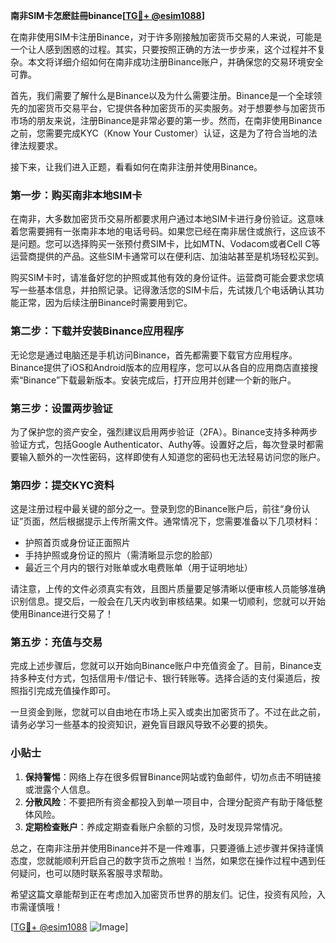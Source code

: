 **南非SIM卡怎麽註冊binance[[TG💪+ @esim1088](https://t.me/s/esim1088)]**

在南非使用SIM卡注册Binance，对于许多刚接触加密货币交易的人来说，可能是一个让人感到困惑的过程。其实，只要按照正确的方法一步步来，这个过程并不复杂。本文将详细介绍如何在南非成功注册Binance账户，并确保您的交易环境安全可靠。

首先，我们需要了解什么是Binance以及为什么需要注册。Binance是一个全球领先的加密货币交易平台，它提供各种加密货币的买卖服务。对于想要参与加密货币市场的朋友来说，注册Binance是非常必要的第一步。然而，在南非使用Binance之前，您需要完成KYC（Know Your Customer）认证，这是为了符合当地的法律法规要求。

接下来，让我们进入正题，看看如何在南非注册并使用Binance。

### 第一步：购买南非本地SIM卡

在南非，大多数加密货币交易所都要求用户通过本地SIM卡进行身份验证。这意味着您需要拥有一张南非本地的电话号码。如果您已经在南非居住或旅行，这应该不是问题。您可以选择购买一张预付费SIM卡，比如MTN、Vodacom或者Cell C等运营商提供的产品。这些SIM卡通常可以在便利店、加油站甚至是机场轻松买到。

购买SIM卡时，请准备好您的护照或其他有效的身份证件。运营商可能会要求您填写一些基本信息，并拍照记录。记得激活您的SIM卡后，先试拨几个电话确认其功能正常，因为后续注册Binance时需要用到它。

### 第二步：下载并安装Binance应用程序

无论您是通过电脑还是手机访问Binance，首先都需要下载官方应用程序。Binance提供了iOS和Android版本的应用程序，您可以从各自的应用商店直接搜索“Binance”下载最新版本。安装完成后，打开应用并创建一个新的账户。

### 第三步：设置两步验证

为了保护您的资产安全，强烈建议启用两步验证（2FA）。Binance支持多种两步验证方式，包括Google Authenticator、Authy等。设置好之后，每次登录时都需要输入额外的一次性密码，这样即使有人知道您的密码也无法轻易访问您的账户。

### 第四步：提交KYC资料

这是注册过程中最关键的部分之一。登录到您的Binance账户后，前往“身份认证”页面，然后根据提示上传所需文件。通常情况下，您需要准备以下几项材料：

- 护照首页或身份证正面照片
- 手持护照或身份证的照片（需清晰显示您的脸部）
- 最近三个月内的银行对账单或水电费账单（用于证明地址）

请注意，上传的文件必须真实有效，且图片质量要足够清晰以便审核人员能够准确识别信息。提交后，一般会在几天内收到审核结果。如果一切顺利，您就可以开始使用Binance进行交易了！

### 第五步：充值与交易

完成上述步骤后，您就可以开始向Binance账户中充值资金了。目前，Binance支持多种支付方式，包括信用卡/借记卡、银行转账等。选择合适的支付渠道后，按照指引完成充值操作即可。

一旦资金到账，您就可以自由地在市场上买入或卖出加密货币了。不过在此之前，请务必学习一些基本的投资知识，避免盲目跟风导致不必要的损失。

### 小贴士

1. **保持警惕**：网络上存在很多假冒Binance网站或钓鱼邮件，切勿点击不明链接或泄露个人信息。
2. **分散风险**：不要把所有资金都投入到单一项目中，合理分配资产有助于降低整体风险。
3. **定期检查账户**：养成定期查看账户余额的习惯，及时发现异常情况。

总之，在南非注册并使用Binance并不是一件难事，只要遵循上述步骤并保持谨慎态度，您就能顺利开启自己的数字货币之旅啦！当然，如果您在操作过程中遇到任何疑问，也可以随时联系客服寻求帮助。

希望这篇文章能帮到正在考虑加入加密货币世界的朋友们。记住，投资有风险，入市需谨慎哦！

[[TG💪+ @esim1088](https://t.me/s/esim1088) ![Image](https://i.postimg.cc/4NQfJmqS/Snipaste-2025-05-13-00-14-12.png)]